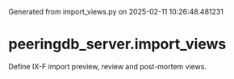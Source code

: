 Generated from import_views.py on 2025-02-11 10:26:48.481231

# peeringdb_server.import_views

Define IX-F import preview, review and post-mortem views.
